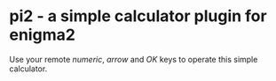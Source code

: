 # pi2 - a simple calculator plugin for enigma2

Use your remote _numeric_, _arrow_ and _OK_ keys to operate this simple calculator.

